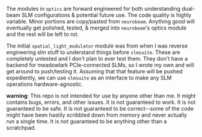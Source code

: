 The modules in `optics` are forward engineered for both understanding dual-beam SLM configurations 
& potential future use. The code quality is highly variable. Minor portions are copy/pasted from
`neurobeam`. Anything good will eventually get polished, tested, & merged into `neurobeam`'s optics 
module and the rest will be left to rot.


The initial `spatial_light_modulator` module was from when I was reverse engineering 
slm stuff to understand things before `slmsuite`. These are completely untested and I don't 
plan to ever test them. They don't have a backend for meadowlark PCIe-connected SLMs, 
so I wrote my own and will get around to push/testing it. Assuming that that feature 
will be pushed expediently, we can use `slmsuite` as an interface to make any SLM operations 
hardware-agnostic. 


**warning**: This repo is not intended for use by anyone other than me. It 
might contains bugs, errors, and other issues. It is not guaranteed to work. It is not
guaranteed to be safe. It is not guaranteed to be correct--some of the code might 
have been hastily scribbled down from memory and never actually run a single time. 
It is not guaranteed to be
anything other than a scratchpad.